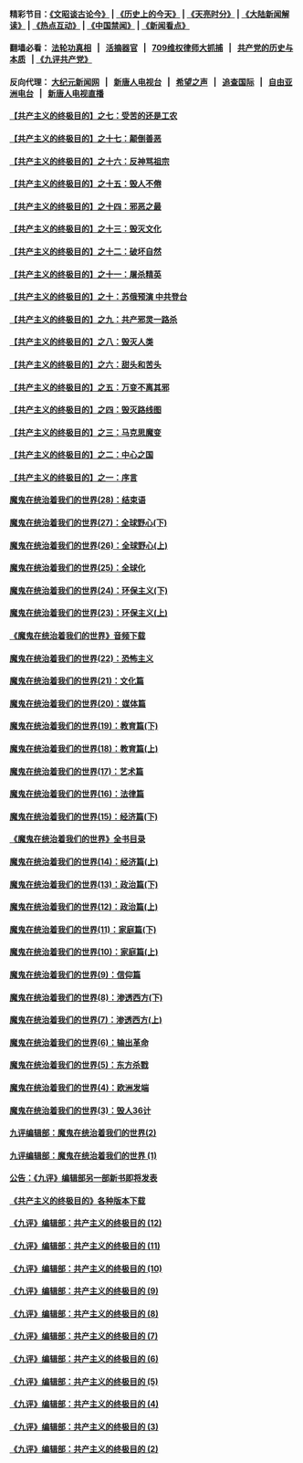 #### 精彩节目：[《文昭谈古论今》](http://134.209.198.168/wenzhao) | [《历史上的今天》](http://134.209.198.168/today-in-history) | [《天亮时分》](http://134.209.198.168/tianliang) | [《大陆新闻解读》](http://134.209.198.168/ntdtv-comedy) | [《热点互动》](http://134.209.198.168/ntdtv-rdhd)  | [《中国禁闻》](http://134.209.198.168/ntdtv-news) | [《新闻看点》](http://134.209.198.168/news-insight) 

  #### 翻墙必看： [法轮功真相](http://134.209.198.168:10000/videos/truth.html) &nbsp;&nbsp;|&nbsp;&nbsp; [活摘器官](http://134.209.198.168:10000/videos/res/Organs/) &nbsp;&nbsp;|&nbsp;&nbsp; [709维权律师大抓捕](http://134.209.198.168:10000/videos/709/) &nbsp;&nbsp;|&nbsp;&nbsp; [共产党的历史与本质](http://134.209.198.168:10000/videos/ccp.html) &nbsp;&nbsp;| [《九评共产党》](http://134.209.198.168:10000/videos/jiuping/) 

#### 反向代理： [大纪元新闻网](http://134.209.198.168:10080/) &nbsp;&nbsp;|&nbsp;&nbsp; [新唐人电视台](http://134.209.198.168:8000/) &nbsp;&nbsp;|&nbsp;&nbsp; [希望之声](http://134.209.198.168:8200/) &nbsp;&nbsp;|&nbsp;&nbsp; [追查国际](http://134.209.198.168:10010/) &nbsp;&nbsp;|&nbsp;&nbsp; [自由亚洲电台](http://134.209.198.168:9800/) &nbsp;&nbsp;|&nbsp;&nbsp; [新唐人电视直播](http://134.209.198.168/) 

#### [【共产主义的终极目的】之七：受苦的还是工农](../pages/nsc422/n11101809.md?t=04161837) 

#### [【共产主义的终极目的】之十七：颠倒善恶](../pages/nsc422/n11179782.md?t=04161837) 

#### [【共产主义的终极目的】之十六：反神骂祖宗](../pages/nsc422/n11166798.md?t=04161837) 

#### [【共产主义的终极目的】之十五：毁人不倦](../pages/nsc422/n11166792.md?t=04161837) 

#### [【共产主义的终极目的】之十四：邪恶之最](../pages/nsc422/n11150249.md?t=04161837) 

#### [【共产主义的终极目的】之十三：毁灭文化](../pages/nsc422/n11135227.md?t=04161837) 

#### [【共产主义的终极目的】之十二：破坏自然](../pages/nsc422/n11135214.md?t=04161837) 

#### [【共产主义的终极目的】之十一：屠杀精英](../pages/nsc422/n11118442.md?t=04161837) 

#### [【共产主义的终极目的】之十：苏俄预演 中共登台](../pages/nsc422/n11118424.md?t=04161837) 

#### [【共产主义的终极目的】之九：共产邪灵一路杀](../pages/nsc422/n11114139.md?t=04161837) 

#### [【共产主义的终极目的】之八：毁灭人类](../pages/nsc422/n11108503.md?t=04161837) 

#### [【共产主义的终极目的】之六：甜头和苦头](../pages/nsc422/n11096971.md?t=04161837) 

#### [【共产主义的终极目的】之五：万变不离其邪](../pages/nsc422/n11091285.md?t=04161837) 

#### [【共产主义的终极目的】之四：毁灭路线图](../pages/nsc422/n11086284.md?t=04161837) 

#### [【共产主义的终极目的】之三：马克思魔变](../pages/nsc422/n11061941.md?t=04161837) 

#### [【共产主义的终极目的】之二：中心之国](../pages/nsc422/n11047728.md?t=04161837) 

#### [【共产主义的终极目的】之一：序言](../pages/nsc422/n11086077.md?t=04161837) 

#### [魔鬼在统治着我们的世界(28)：结束语](../pages/nsc422/n10936246.md?t=04161837) 

#### [魔鬼在统治着我们的世界(27)：全球野心(下)](../pages/nsc422/n10928319.md?t=04161837) 

#### [魔鬼在统治着我们的世界(26)：全球野心(上)](../pages/nsc422/n10900318.md?t=04161837) 

#### [魔鬼在统治着我们的世界(25)：全球化](../pages/nsc422/n10788205.md?t=04161837) 

#### [魔鬼在统治着我们的世界(24)：环保主义(下)](../pages/nsc422/n10695307.md?t=04161837) 

#### [魔鬼在统治着我们的世界(23)：环保主义(上)](../pages/nsc422/n10688613.md?t=04161837) 

#### [《魔鬼在统治着我们的世界》音频下载](../pages/nsc422/n10635553.md?t=04161837) 

#### [魔鬼在统治着我们的世界(22)：恐怖主义](../pages/nsc422/n10614727.md?t=04161837) 

#### [魔鬼在统治着我们的世界(21)：文化篇](../pages/nsc422/n10597706.md?t=04161837) 

#### [魔鬼在统治着我们的世界(20)：媒体篇](../pages/nsc422/n10586579.md?t=04161837) 

#### [魔鬼在统治着我们的世界(19)：教育篇(下)](../pages/nsc422/n10564808.md?t=04161837) 

#### [魔鬼在统治着我们的世界(18)：教育篇(上)](../pages/nsc422/n10526970.md?t=04161837) 

#### [魔鬼在统治着我们的世界(17)：艺术篇](../pages/nsc422/n10499093.md?t=04161837) 

#### [魔鬼在统治着我们的世界(16)：法律篇](../pages/nsc422/n10485969.md?t=04161837) 

#### [魔鬼在统治着我们的世界(15)：经济篇(下)](../pages/nsc422/n10469975.md?t=04161837) 

#### [《魔鬼在统治着我们的世界》全书目录](../pages/nsc422/n10464261.md?t=04161837) 

#### [魔鬼在统治着我们的世界(14)：经济篇(上)](../pages/nsc422/n10457370.md?t=04161837) 

#### [魔鬼在统治着我们的世界(13)：政治篇(下)](../pages/nsc422/n10448270.md?t=04161837) 

#### [魔鬼在统治着我们的世界(12)：政治篇(上)](../pages/nsc422/n10444576.md?t=04161837) 

#### [魔鬼在统治着我们的世界(11)：家庭篇(下)](../pages/nsc422/n10440961.md?t=04161837) 

#### [魔鬼在统治着我们的世界(10)：家庭篇(上)](../pages/nsc422/n10435448.md?t=04161837) 

#### [魔鬼在统治着我们的世界(9)：信仰篇](../pages/nsc422/n10432159.md?t=04161837) 

#### [魔鬼在统治着我们的世界(8)：渗透西方(下)](../pages/nsc422/n10429603.md?t=04161837) 

#### [魔鬼在统治着我们的世界(7)：渗透西方(上)](../pages/nsc422/n10426013.md?t=04161837) 

#### [魔鬼在统治着我们的世界(6)：输出革命](../pages/nsc422/n10421536.md?t=04161837) 

#### [魔鬼在统治着我们的世界(5)：东方杀戮](../pages/nsc422/n10417707.md?t=04161837) 

#### [魔鬼在统治着我们的世界(4)：欧洲发端](../pages/nsc422/n10414890.md?t=04161837) 

#### [魔鬼在统治着我们的世界(3)：毁人36计](../pages/nsc422/n10411583.md?t=04161837) 

#### [九评编辑部：魔鬼在统治着我们的世界(2)](../pages/nsc422/n10410036.md?t=04161837) 

#### [九评编辑部：魔鬼在统治着我们的世界 (1)](../pages/nsc422/n10406825.md?t=04161837) 

#### [公告：《九评》编辑部另一部新书即将发表](../pages/nsc422/n10405104.md?t=04161837) 

#### [《共产主义的终极目的》各种版本下载](../pages/nsc422/n10022138.md?t=04161837) 

#### [《九评》编辑部：共产主义的终极目的 (12)](../pages/nsc422/n9933272.md?t=04161837) 

#### [《九评》编辑部：共产主义的终极目的 (11)](../pages/nsc422/n9924973.md?t=04161837) 

#### [《九评》编辑部：共产主义的终极目的 (10)](../pages/nsc422/n9920883.md?t=04161837) 

#### [《九评》编辑部：共产主义的终极目的 (9)](../pages/nsc422/n9916363.md?t=04161837) 

#### [《九评》编辑部：共产主义的终极目的 (8)](../pages/nsc422/n9912488.md?t=04161837) 

#### [《九评》编辑部：共产主义的终极目的 (7)](../pages/nsc422/n9901176.md?t=04161837) 

#### [《九评》编辑部：共产主义的终极目的 (6)](../pages/nsc422/n9899359.md?t=04161837) 

#### [《九评》编辑部：共产主义的终极目的 (5)](../pages/nsc422/n9893174.md?t=04161837) 

#### [《九评》编辑部：共产主义的终极目的 (4)](../pages/nsc422/n9891246.md?t=04161837) 

#### [《九评》编辑部：共产主义的终极目的 (3)](../pages/nsc422/n9879879.md?t=04161837) 

#### [《九评》编辑部：共产主义的终极目的 (2)](../pages/nsc422/n9876205.md?t=04161837) 

